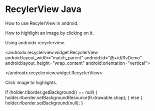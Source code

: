 # RecylerView Java
How to use RecylerView in android.

How to highlight an image by clicking on it.

Using androidx recyclerview.

<androidx.recyclerview.widget.RecyclerView
        android:layout_width="match_parent"
        android:id="@+id/RvDemo"
        android:layout_height="wrap_content"
        android:orientation="vertical">
        
 </androidx.recyclerview.widget.RecyclerView>

Click image to highlights.

  if (holder.rlborder.getBackground() == null) {
                holder.rlborder.setBackgroundResource(R.drawable.shap);
            } else {
                holder.rlborder.setBackground(null);
            }

 
 
